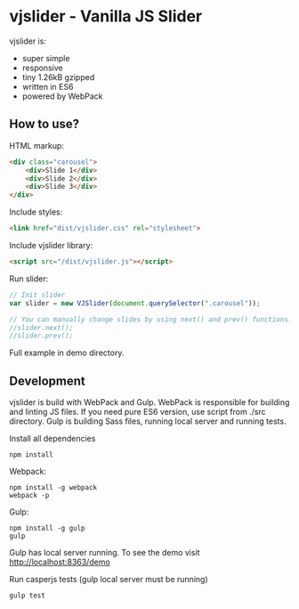vjslider - Vanilla JS Slider
============================
vjslider is:
 - super simple
 - responsive
 - tiny 1.26kB gzipped
 - written in ES6
 - powered by WebPack

How to use?
-----------
HTML markup: 
```html
<div class="carousel">
    <div>Slide 1</div>
    <div>Slide 2</div>
    <div>Slide 3</div>
</div>
```

Include styles:
```html
<link href="dist/vjslider.css" rel="stylesheet">
```

Include vjslider library:
```html
<script src="/dist/vjslider.js"></script>
```

Run slider:
```js
// Init slider
var slider = new VJSlider(document.querySelector(".carousel"));

// You can manually change slides by using next() and prev() functions:
//slider.next();
//slider.prev();
```

Full example in demo directory. 


Development
-----------
vjslider is build with WebPack and Gulp. 
WebPack is responsible for building and linting JS files. If you need pure ES6 version, use script from ./src directory.
Gulp is building Sass files, running local server and running tests. 


Install all dependencies
```
npm install
```


Webpack:
```
npm install -g webpack
webpack -p
```

Gulp:
```
npm install -g gulp
gulp
```

Gulp has local server running. To see the demo visit [http://localhost:8363/demo](http://localhost:8363/demo)

Run casperjs tests (gulp local server must be running)
```
gulp test
```